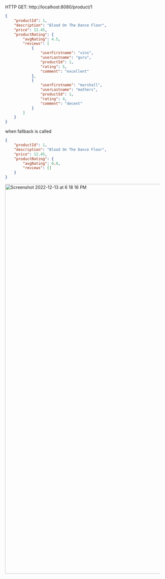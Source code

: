#

HTTP GET: http://localhost:8080/product/1


```json
{
    "productId": 1,
    "description": "Blood On The Dance Floor",
    "price": 12.45,
    "productRating": {
        "avgRating": 4.5,
        "reviews": [
            {
                "userFirstname": "vins",
                "userLastname": "guru",
                "productId": 1,
                "rating": 5,
                "comment": "excellent"
            },
            {
                "userFirstname": "marshall",
                "userLastname": "mathers",
                "productId": 1,
                "rating": 4,
                "comment": "decent"
            }
        ]
    }
}
```

when fallback is called 

```json
{
    "productId": 1,
    "description": "Blood On The Dance Floor",
    "price": 12.45,
    "productRating": {
        "avgRating": 0.0,
        "reviews": []
    }
}
```

<img width="1260" alt="Screenshot 2022-12-13 at 6 18 16 PM" src="https://user-images.githubusercontent.com/54174687/207322854-6721302b-90ad-45f9-9694-595f93644741.png">
